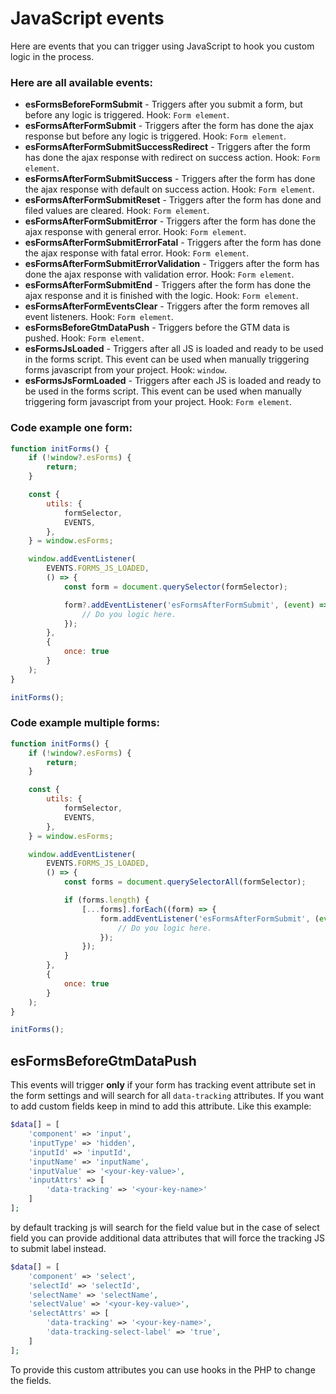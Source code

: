 # JavaScript events

Here are events that you can trigger using JavaScript to hook you custom logic in the process.

### Here are all available events:
* **esFormsBeforeFormSubmit** - Triggers after you submit a form, but before any logic is triggered. Hook: `Form element`. 
* **esFormsAfterFormSubmit** - Triggers after the form has done the ajax response but before any logic is triggered. Hook: `Form element`.
* **esFormsAfterFormSubmitSuccessRedirect** - Triggers after the form has done the ajax response with redirect on success action. Hook: `Form element`.
* **esFormsAfterFormSubmitSuccess** - Triggers after the form has done the ajax response with default on success action. Hook: `Form element`.
* **esFormsAfterFormSubmitReset** - Triggers after the form has done and filed values are cleared. Hook: `Form element`.
* **esFormsAfterFormSubmitError** - Triggers after the form has done the ajax response with general error. Hook: `Form element`.
* **esFormsAfterFormSubmitErrorFatal** - Triggers after the form has done the ajax response with fatal error. Hook: `Form element`.
* **esFormsAfterFormSubmitErrorValidation** - Triggers after the form has done the ajax response with validation error. Hook: `Form element`.
* **esFormsAfterFormSubmitEnd** - Triggers after the form has done the ajax response and it is finished with the logic. Hook: `Form element`.
* **esFormsAfterFormEventsClear** - Triggers after the form removes all event listeners. Hook: `Form element`.
* **esFormsBeforeGtmDataPush** - Triggers before the GTM data is pushed. Hook: `Form element`.
* **esFormsJsLoaded** - Triggers after all JS is loaded and ready to be used in the forms script. This event can be used when manually triggering forms javascript from your project. Hook: `window`.
* **esFormsJsFormLoaded** - Triggers after each JS is loaded and ready to be used in the forms script. This event can be used when manually triggering form javascript from your project. Hook: `Form element`.

### Code example one form: 
```js
function initForms() {
	if (!window?.esForms) {
		return;
	}

	const {
		utils: {
			formSelector,
			EVENTS,
		},
	} = window.esForms;

	window.addEventListener(
		EVENTS.FORMS_JS_LOADED,
		() => {
			const form = document.querySelector(formSelector);

			form?.addEventListener('esFormsAfterFormSubmit', (event) => {
				// Do you logic here.
			});
		},
		{
			once: true
		}
	);
}

initForms();
```

### Code example multiple forms:
```js
function initForms() {
	if (!window?.esForms) {
		return;
	}

	const {
		utils: {
			formSelector,
			EVENTS,
		},
	} = window.esForms;

	window.addEventListener(
		EVENTS.FORMS_JS_LOADED,
		() => {
			const forms = document.querySelectorAll(formSelector);

			if (forms.length) {
				[...forms].forEach((form) => {
					form.addEventListener('esFormsAfterFormSubmit', (event) => {
						// Do you logic here.
					});
				});
			}
		},
		{
			once: true
		}
	);
}

initForms();
```

## esFormsBeforeGtmDataPush

This events will trigger **only** if your form has tracking event attribute set in the form settings and will search for all `data-tracking` attributes. If you want to add custom fields keep in mind to add this attribute. Like this example:

```php
$data[] = [
	'component' => 'input',
	'inputType' => 'hidden',
	'inputId' => 'inputId',
	'inputName' => 'inputName',
	'inputValue' => '<your-key-value>',
	'inputAttrs' => [
		'data-tracking' => '<your-key-name>'
	]
];
```

by default tracking js will search for the field value but in the case of select field you can provide additional data attributes that will force the tracking JS to submit label instead.

```php
$data[] = [
	'component' => 'select',
	'selectId' => 'selectId',
	'selectName' => 'selectName',
	'selectValue' => '<your-key-value>',
	'selectAttrs' => [
		'data-tracking' => '<your-key-name>',
		'data-tracking-select-label' => 'true',
	]
];
```

To provide this custom attributes you can use hooks in the PHP to change the fields.
